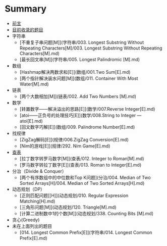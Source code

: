 # Summary

* [前言](README.md)
* [目前收录的题目](topic_include.md)
* 字符串
   * [不重复子串问题[M]](字符串/003. Longest Substring Without Repeating Characters[M]/003. Longest Substring Without Repeating Characters[M].md)
   * [最长回文串[M]](字符串/005. Longest Palindromic [M].md)
* 数组
   * [Hashmap解决两数求和[E]](数组/001.Two Sum[E].md)
   * [两个指针解决装水问题[M]](数组/011. Container With Most Water[M].md)
* 链表
   * [两个大数相加[M]](链表/002. Add Two Numbers [M].md)
* 数学
  * [转置数字——解决溢出的思路[E]](数学/007.Reverse Integer[E].md)
  * [atoi——正负号的处理技巧[E]](数学/008.String to Integer —atoi[E].md)
  * [回文数字巧解[E]](数组/009. Palindrome Number[E].md)
* 找规律
   * [ZigZag解码[E]](规律/006.ZigZag Conversion[E].md)
   * [Nim的游戏[E]](规律/292. Nim Game[E].md)
* [查表](查表)
   * [拉丁数字转罗马数字[M]](查表/012. Integer to Roman[M].md)
   * [罗马数字转拉丁数字[E]](查表/013. Roman to Integer[E].md)
* 分治（Divide & Conquer）
   * [两个有序数组中的中位数和Top K问题](分治/004. Median of Two Sorted Arrays[H]/004. Median of Two Sorted Arrays[H].md)
* 动态规划（DP）
   * [正则匹配问题[[H]](动态规划/010. Regular Expression Matching[H].md)
   * [三角形问题[M]](动态规划/120. Triangle[M].md)
   * [计算二进制数中1的个数[M]](动态规划/338. Counting Bits [M].md)
* 贪心(Greedy)
* 未在上面列出的题目
   * [014. Longest Common Prefix[E]](字符串/014. Longest Common Prefix[E].md)
